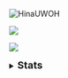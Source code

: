 ![HinaUWOH](https://img3.gelbooru.com//images/b0/b9/b0b9c3f3eeee98eaf018961ca2282035.jpg)

![](https://skillicons.dev/icons?i=python,cpp,html,css,md,vscode,ps)

![](https://komarev.com/ghpvc/?username=Jangsoodlor&color=ffba42)

<details>
<summary><font size = 4><b>Stats</b></font></summary><br>
<a href = "https://github.com/anuraghazra/github-readme-stats"><img src = "https://github-readme-stats.vercel.app/api/top-langs/?username=Jangsoodlor&theme=yeblu&langs_count=20"></a><br>
<a href = "https://github.com/DenverCoder1/github-readme-streak-stats"><img src = "https://streak-stats.demolab.com?user=Jangsoodlor&theme=yeblu&hide_border=true"></a>
</details>
